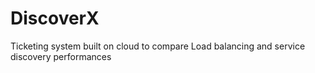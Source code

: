 # DiscoverX
Ticketing system built on cloud to compare Load balancing and service discovery performances
